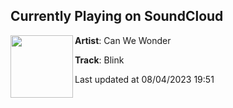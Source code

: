 ## Currently Playing on SoundCloud

[<img align="left" width="100" src="https://i1.sndcdn.com/artworks-3L3eaDaAMtXuDAj6-vROlXQ-t500x500.jpg">](https://soundcloud.com/canwewonder/blink)

**Artist**: Can We Wonder 

**Track**: Blink

Last updated at 08/04/2023 19:51

